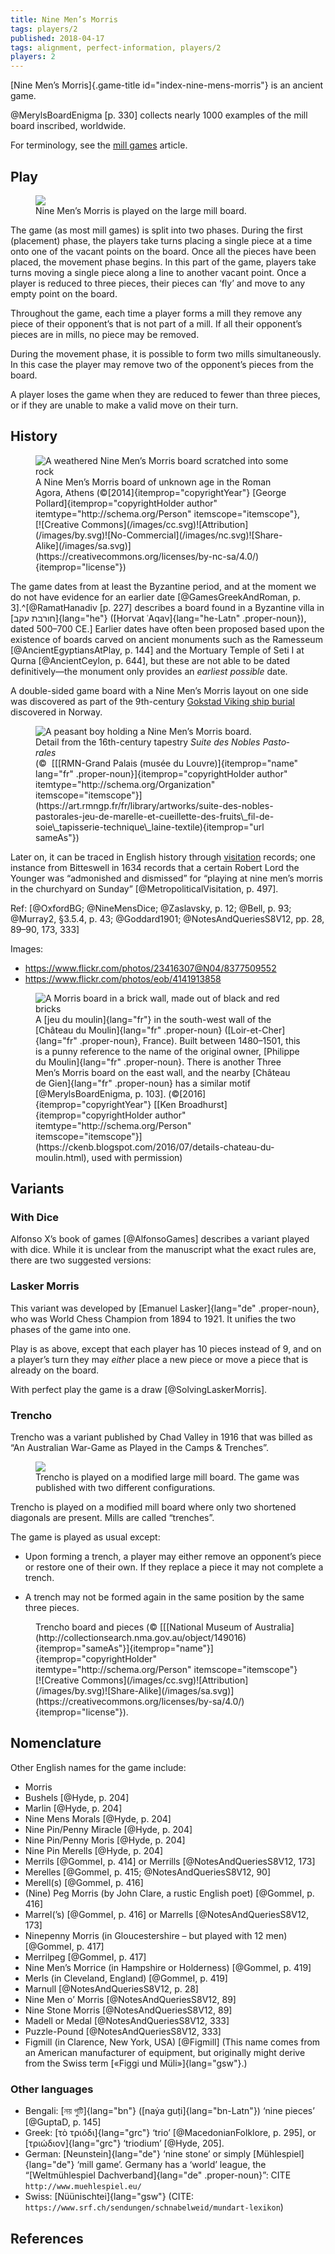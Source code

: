 ```yaml
---
title: Nine Men’s Morris
tags: players/2
published: 2018-04-17
tags: alignment, perfect-information, players/2
players: 2
---
```


[Nine Men’s Morris]{.game-title id="index-nine-mens-morris"} is an ancient game.

@MerylsBoardEnigma [p. 330] collects nearly 1000 examples of the mill board
inscribed, worldwide.

For terminology, see the [mill games](/families/mill-games.html) article.

## Play

<figure class="side-image-r"><img src="/images/large_merels.svg" />
<figcaption>Nine Men’s Morris is played on the large mill
board.</figcaption></figure>

The game (as most mill games) is split into two phases. During the first
(placement) phase, the players take turns placing a single piece at a time onto
one of the vacant points on the board. Once all the pieces have been placed, the
movement phase begins. In this part of the game, players take turns moving
a single piece along a line to another vacant point. Once a player is reduced to
three pieces, their pieces can ‘fly’ and move to any empty point on the board.

Throughout the game, each time a player forms a mill they remove any piece of
their opponent’s that is not part of a mill. If all their opponent’s pieces are
in mills, no piece may be removed.

During the movement phase, it is possible to form two mills simultaneously. In
this case the player may remove two of the opponent’s pieces from the board.

A player loses the game when they are reduced to fewer than three pieces, or if
they are unable to make a valid move on their turn.

## History

<figure itemprop="image" itemscope="itemscope"
itemtype="http://schema.org/ImageObject" class="wide"><img itemprop="contentUrl"
src="/images/DSCF0525-1600.jpg" alt="A weathered Nine Men’s Morris board
scratched into some rock" /><figcaption>A Nine Men’s Morris board of unknown age
in the Roman Agora, Athens (©[2014]{itemprop="copyrightYear"}&nbsp;[George
Pollard]{itemprop="copyrightHolder author" itemtype="http://schema.org/Person"
itemscope="itemscope"}, [![Creative
Commons](/images/cc.svg)![Attribution](/images/by.svg)![No-Commercial](/images/nc.svg)![Share-Alike](/images/sa.svg)](https://creativecommons.org/licenses/by-nc-sa/4.0/){itemprop="license"})</figcaption></figure>

The game dates from at least the Byzantine period, and at the moment we do not
have evidence for an earlier date [@GamesGreekAndRoman, p. 3].^[@RamatHanadiv
[p. 227] describes a board found in a Byzantine villa in [חורבת עקב]{lang="he"}
([Ḥorvat ʿAqav]{lang="he-Latn" .proper-noun}), dated 500–700&nbsp;CE.] Earlier
dates have often been proposed based upon the existence of boards carved on
ancient monuments such as the Ramesseum [@AncientEgyptiansAtPlay, p. 144] and
the Mortuary Temple of Seti I at Qurna [@AncientCeylon, p. 644], but these are
not able to be dated definitively—the monument only provides an _earliest
possible_ date.

A double-sided game board with a Nine Men’s Morris layout on one side was
discovered as part of the 9th-century [Gokstad Viking ship
burial](https://en.wikipedia.org/wiki/Gokstad_ship) discovered in Norway.

<figure itemprop="image" itemscope="itemscope" itemtype="http://schema.org/ImageObject"
class="side-image-r"><img itemprop="contentUrl" src="/images/82-001079.jpg"
alt="A peasant boy holding a Nine Men’s Morris board." /><figcaption>Detail from
the 16th-century tapestry <cite lang="fr">Suite des Nobles
Pastorales</cite><br/>(©&nbsp; [[[RMN-Grand Palais (musée du
Louvre)]{itemprop="name" lang="fr" .proper-noun}]{itemprop="copyrightHolder
author" itemtype="http://schema.org/Organization"
itemscope="itemscope"}](https://art.rmngp.fr/fr/library/artworks/suite-des-nobles-pastorales-jeu-de-marelle-et-cueillette-des-fruits\_fil-de-soie\_tapisserie-technique\_laine-textile){itemprop="url
sameAs"})</figcaption></figure>

Later on, it can be traced in English history through
[visitation](https://en.wikipedia.org/wiki/Canonical_visitation) records; one
instance from Bitteswell in 1634 records that a certain Robert Lord the Younger
was “admonished and dismissed” for “playing at nine men’s morris in the
churchyard on Sunday” [@MetropoliticalVisitation, p. 497].


Ref: [@OxfordBG; @NineMensDice; @Zaslavsky, p. 12; @Bell, p. 93; @Murray2,
§3.5.4, p. 43; @Goddard1901; @NotesAndQueriesS8V12, pp. 28, 89–90, 173, 333]


Images:

* https://www.flickr.com/photos/23416307@N04/8377509552
* https://www.flickr.com/photos/eob/4141913858

<figure itemprop="image" itemscope="itemscope"
itemtype="http://schema.org/ImageObject" class="wide"><img itemprop="contentUrl"
src="/images/P1130411a-1600.jpg" alt="A Morris board in a brick wall, made out
of black and red bricks" /><figcaption>A [jeu du moulin]{lang="fr"} in the
south-west wall of the [Château du Moulin]{lang="fr" .proper-noun}
([Loir-et-Cher]{lang="fr" .proper-noun}, France). Built between 1480–1501, this
is a punny reference to the name of the original owner, [Philippe du
Moulin]{lang="fr" .proper-noun}. There is another Three Men’s Morris board on
the east wall, and the nearby [Château de Gien]{lang="fr" .proper-noun} has
a similar motif [@MerylsBoardEnigma, p. 103].
(©[2016]{itemprop="copyrightYear"}&nbsp;[[Ken
Broadhurst]{itemprop="copyrightHolder author"
itemtype="http://schema.org/Person"
itemscope="itemscope"}](https://ckenb.blogspot.com/2016/07/details-chateau-du-moulin.html),
used with permission)</figcaption></figure>

## Variants

### With Dice

Alfonso X’s book of games [@AlfonsoGames] describes a variant played with dice.
While it is unclear from the manuscript what the exact rules are, there are two
suggested versions:

### Lasker Morris

This variant was developed by [Emanuel Lasker]{lang="de" .proper-noun}, who was
World Chess Champion from 1894 to 1921. It unifies the two phases of the game
into one.

Play is as above, except that each player has 10 pieces instead of 9, and on
a player’s turn they may *either* place a new piece or move a piece that is
already on the board.

With perfect play the game is a draw [@SolvingLaskerMorris].

### Trencho

Trencho was a variant published by Chad Valley in 1916 that was billed as “An
Australian War-Game as Played in the Camps & Trenches”.

<figure class="side-image-r"><img src="/images/trencho.svg"
/><figcaption>Trencho is played on a modified large mill board. The game was
published with two different configurations.</figcaption></figure>

Trencho is played on a modified mill board where only two shortened diagonals
are present. Mills are called “trenches”.

The game is played as usual except:

* Upon forming a trench, a player may either remove an opponent’s piece or
  restore one of their own. If they replace a piece it may not complete
  a trench. 

* A trench may not be formed again in the same position by the same three
  pieces. 

<figure itemscope="itemscope" itemtype="http://schema.org/Photograph" class="wide"><img
itemprop="image"
src="/images/nma_149016_ma45226671_trencho_board_game.-1600.jpg" alt=""
/><figcaption>Trencho board and pieces (©&nbsp;[[[National Museum of
Australia](http://collectionsearch.nma.gov.au/object/149016){itemprop="sameAs"}]{itemprop="name"}]{itemprop="copyrightHolder"
itemtype="http://schema.org/Person" itemscope="itemscope"} [![Creative
Commons](/images/cc.svg)![Attribution](/images/by.svg)![Share-Alike](/images/sa.svg)](https://creativecommons.org/licenses/by-sa/4.0/){itemprop="license"}).
</figcaption></figure>

<!-- other board here: https://www.flickr.com/photos/communityhistorysa/15513283420/in/photolist-sZrx-4ymJZ6-nHnS3U-qtBtX5-bWfoc7-dMYNfX-pCRCFN-JQvGw-f5ZAxg-83Djx-Je3MXg/ -->

## Nomenclature

Other English names for the game include:

<ul class="columnar">
<li> Morris</li>
<li> Bushels [@Hyde, p. 204]</li>
<li> Marlin [@Hyde, p. 204]</li>
<li> Nine Mens Morals [@Hyde, p. 204]</li>
<li> Nine Pin/Penny Miracle [@Hyde, p. 204]</li>
<li> Nine Pin/Penny Moris [@Hyde, p. 204]</li>
<li> Nine Pin Merells [@Hyde, p. 204]</li>
<li> Merrils [@GommeI, p. 414] or Merrills [@NotesAndQueriesS8V12, 173]</li>
<li> Merelles [@GommeI, p. 415; @NotesAndQueriesS8V12, 90]</li>
<li> Merell(s) [@GommeI, p. 416]</li>
<li> (Nine) Peg Morris (by John Clare, a rustic English poet) [@GommeI, p.
416]</li>
<li> Marrel(’s) [@GommeI, p. 416] or Marrells [@NotesAndQueriesS8V12, 173]</li>
<li> Ninepenny Morris (in Gloucestershire – but played with 12 men) [@GommeI, p. 417]</li>
<li> Merrilpeg [@GommeI, p. 417]</li>
<li> Nine Men’s Morrice (in Hampshire or Holderness) [@GommeI, p. 419]</li>
<li> Merls (in Cleveland, England) [@GommeI, p. 419]</li>
<li> Marnull [@NotesAndQueriesS8V12, p. 28]</li>
<li> Nine Men o’ Morris [@NotesAndQueriesS8V12, 89]</li>
<li> Nine Stone Morris [@NotesAndQueriesS8V12, 89]</li>
<li> Madell or Medal [@NotesAndQueriesS8V12, 333]</li>
<li> Puzzle-Pound [@NotesAndQueriesS8V12, 333]</li>
<li> Figmill (in Clarence, New York, USA) [@Figmill] (This name comes from an
American manufacturer of equipment, but originally might derive from the Swiss
term [«Figgi und Müli»]{lang="gsw"}.)</li>
</ul>

### Other languages

* Bengali: [নয় গুটি]{lang="bn"} ([naẏa guṭi]{lang="bn-Latn"}) ‘nine pieces’ [@GuptaD, p. 145]
* Greek:  [τὸ τριόδι]{lang="grc"} ‘trio’ [@MacedonianFolklore, p. 295], or
  [τριώδιον]{lang="grc"} ‘triodium’ [@Hyde, 205].
* German: [Neunstein]{lang="de"} ‘nine stone’ or simply [Mühlespiel]{lang="de"} ‘mill
  game’. Germany has a ‘world’ league, the “[Weltmühlespiel Dachverband]{lang="de"
.proper-noun}”: CITE `http://www.muehlespiel.eu/`
* Swiss: [Nüünischtei]{lang="gsw"} (CITE:
  `https://www.srf.ch/sendungen/schnabelweid/mundart-lexikon`)


## References
